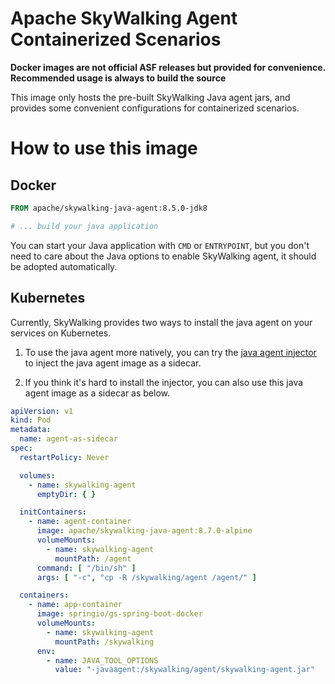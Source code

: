 # Apache SkyWalking Agent Containerized Scenarios

**Docker images are not official ASF releases but provided for convenience. Recommended usage is always to build the
source**

This image only hosts the pre-built SkyWalking Java agent jars, and provides some convenient configurations for
containerized scenarios.

# How to use this image

## Docker

```dockerfile
FROM apache/skywalking-java-agent:8.5.0-jdk8

# ... build your java application
```

You can start your Java application with `CMD` or `ENTRYPOINT`, but you don't need to care about the Java options to
enable SkyWalking agent, it should be adopted automatically.

## Kubernetes

Currently, SkyWalking provides two ways to install the java agent on your services on Kubernetes.

1. To use the java agent more natively, you can try the [java agent injector](https://github.com/apache/skywalking-swck/blob/master/docs/java-agent-injector.md) to inject the java agent image as a sidecar.

2. If you think it's hard to install the injector, you can also use this java agent image as a sidecar as below.

```yaml
apiVersion: v1
kind: Pod
metadata:
  name: agent-as-sidecar
spec:
  restartPolicy: Never

  volumes:
    - name: skywalking-agent
      emptyDir: { }

  initContainers:
    - name: agent-container
      image: apache/skywalking-java-agent:8.7.0-alpine
      volumeMounts:
        - name: skywalking-agent
          mountPath: /agent
      command: [ "/bin/sh" ]
      args: [ "-c", "cp -R /skywalking/agent /agent/" ]

  containers:
    - name: app-container
      image: springio/gs-spring-boot-docker
      volumeMounts:
        - name: skywalking-agent
          mountPath: /skywalking
      env:
        - name: JAVA_TOOL_OPTIONS
          value: "-javaagent:/skywalking/agent/skywalking-agent.jar"
```